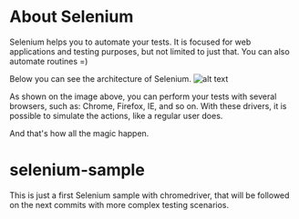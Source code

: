 # About Selenium
Selenium helps you to automate your tests. It is focused for web applications and testing purposes, but not limited to just that.
You can also automate routines =)

Below you can see the architecture of Selenium.
![alt text](https://hackr.io/blog/wp-content/uploads/2019/03/Selenium-Image-compressor-1.jpg)

As shown on the image above, you can perform your tests with several browsers, such as: Chrome, Firefox, IE, and so on. With these drivers, it is possible to simulate the actions, like a regular user does.

And that's how all the magic happen.

# selenium-sample
This is just a first Selenium sample with chromedriver, that will be followed on the next commits with more complex testing scenarios.
